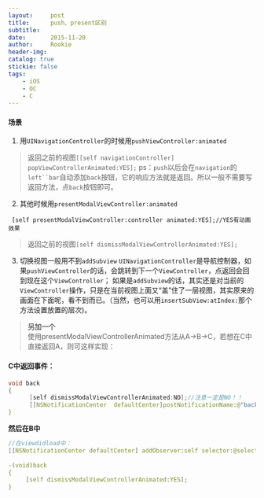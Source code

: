 ```yaml
---
layout:     post
title:      push、present区别
subtitle:   
date:       2015-11-20
author:     Rookie
header-img: 
catalog: true
stickie: false
tags:
    - iOS
    - OC
    - C
---
```

#### 场景
1. 用`UINavigationController`的时候用`pushViewController:animated`  
>返回之前的视图`[[self navigationController] popViewControllerAnimated:YES];`
>ps：`push`以后会在`navigation`的`left``bar`自动添加`back`按钮，它的响应方法就是返回。所以一般不需要写返回方法，点`back`按钮即可。  
2. 其他时候用`presentModalViewController:animated`
```obj-c
 [self presentModalViewController:controller animated:YES];//YES有动画效果
 ``` 
>返回之前的视图`[self dismissModalViewControllerAnimated:YES];` 
3. 切换视图一般用不到`addSubview`
`UINavigationController`是导航控制器，如果`pushViewController`的话，会跳转到下一个`ViewController`，点返回会回到现在这个`ViewController`；
如果是`addSubview`的话，其实还是对当前的`ViewController`操作，只是在当前视图上面又“盖”住了一层视图，其实原来的画面在下面呢，看不到而已。（当然，也可以用`insertSubView:atIndex:`那个方法设置放置的层次)。  
> **另加一个**  
> 使用presentModalViewControllerAnimated方法从A->B->C，若想在C中直接返回A，则可这样实现：

#### C中返回事件：
```c
void back  
{  
      [self dismissModalViewControllerAnimated:NO];//注意一定是NO！！  
      [[NSNotificationCenter  defaultCenter]postNotificationName:@"backback" object:nil];  
}
```
**然后在B中**  
```c
//在viewdidload中：  
[[NSNotificationCenter defaultCenter] addObserver:self selector:@selector(back) name:@"backback" object:nil];  
  
-(void)back  
{  
     [self dismissModalViewControllerAnimated:YES];  
} 
``` 